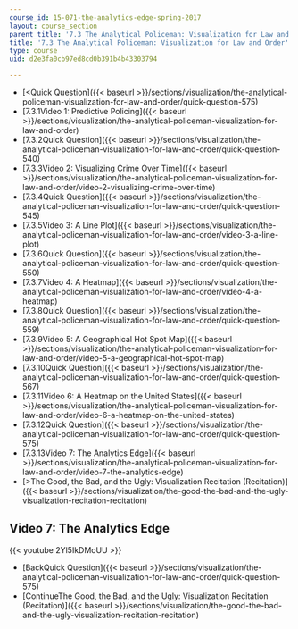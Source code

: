 ```yaml
---
course_id: 15-071-the-analytics-edge-spring-2017
layout: course_section
parent_title: '7.3 The Analytical Policeman: Visualization for Law and Order'
title: '7.3 The Analytical Policeman: Visualization for Law and Order'
type: course
uid: d2e3fa0cb97ed8cd0b391b4b43303794

---
```


*   [<Quick Question]({{< baseurl >}}/sections/visualization/the-analytical-policeman-visualization-for-law-and-order/quick-question-575)
*   [7.3.1Video 1: Predictive Policing]({{< baseurl >}}/sections/visualization/the-analytical-policeman-visualization-for-law-and-order)
*   [7.3.2Quick Question]({{< baseurl >}}/sections/visualization/the-analytical-policeman-visualization-for-law-and-order/quick-question-540)
*   [7.3.3Video 2: Visualizing Crime Over Time]({{< baseurl >}}/sections/visualization/the-analytical-policeman-visualization-for-law-and-order/video-2-visualizing-crime-over-time)
*   [7.3.4Quick Question]({{< baseurl >}}/sections/visualization/the-analytical-policeman-visualization-for-law-and-order/quick-question-545)
*   [7.3.5Video 3: A Line Plot]({{< baseurl >}}/sections/visualization/the-analytical-policeman-visualization-for-law-and-order/video-3-a-line-plot)
*   [7.3.6Quick Question]({{< baseurl >}}/sections/visualization/the-analytical-policeman-visualization-for-law-and-order/quick-question-550)
*   [7.3.7Video 4: A Heatmap]({{< baseurl >}}/sections/visualization/the-analytical-policeman-visualization-for-law-and-order/video-4-a-heatmap)
*   [7.3.8Quick Question]({{< baseurl >}}/sections/visualization/the-analytical-policeman-visualization-for-law-and-order/quick-question-559)
*   [7.3.9Video 5: A Geographical Hot Spot Map]({{< baseurl >}}/sections/visualization/the-analytical-policeman-visualization-for-law-and-order/video-5-a-geographical-hot-spot-map)
*   [7.3.10Quick Question]({{< baseurl >}}/sections/visualization/the-analytical-policeman-visualization-for-law-and-order/quick-question-567)
*   [7.3.11Video 6: A Heatmap on the United States]({{< baseurl >}}/sections/visualization/the-analytical-policeman-visualization-for-law-and-order/video-6-a-heatmap-on-the-united-states)
*   [7.3.12Quick Question]({{< baseurl >}}/sections/visualization/the-analytical-policeman-visualization-for-law-and-order/quick-question-575)
*   [7.3.13Video 7: The Analytics Edge]({{< baseurl >}}/sections/visualization/the-analytical-policeman-visualization-for-law-and-order/video-7-the-analytics-edge)
*   [\>The Good, the Bad, and the Ugly: Visualization Recitation (Recitation)]({{< baseurl >}}/sections/visualization/the-good-the-bad-and-the-ugly-visualization-recitation-recitation)

Video 7: The Analytics Edge
---------------------------

{{< youtube 2Yl5IkDMoUU >}}

*   [BackQuick Question]({{< baseurl >}}/sections/visualization/the-analytical-policeman-visualization-for-law-and-order/quick-question-575)
*   [ContinueThe Good, the Bad, and the Ugly: Visualization Recitation (Recitation)]({{< baseurl >}}/sections/visualization/the-good-the-bad-and-the-ugly-visualization-recitation-recitation)